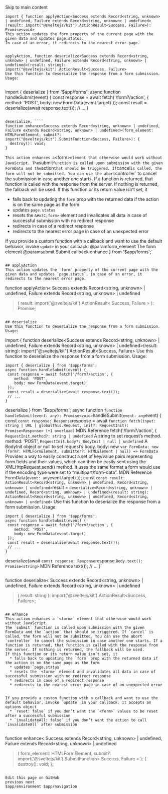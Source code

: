 Skip to main content
```
import { function applyAction<Success extends Record<string, unknown> | undefined, Failure extends Record<string, unknown> | undefined>(result: import("@sveltejs/kit").ActionResult<Success, Failure>): Promise<void>
This action updates the form property of the current page with the given data and updates page.status.
In case of an error, it redirects to the nearest error page.


applyAction, function deserialize<Success extends Record<string, unknown> | undefined, Failure extends Record<string, unknown> | undefined>(result: string): import("@sveltejs/kit").ActionResult<Success, Failure>
Use this function to deserialize the response from a form submission.
Usage:


```
import { deserialize } from '$app/forms';
async function handleSubmit(event) {
 const response = await fetch('/form?/action', {
	method: 'POST',
	body: new FormData(event.target)
 });
 const result = deserialize(await response.text());
 // ...
}
```

deserialize, ````
function enhance<Success extends Record<string, unknown> | undefined, Failure extends Record<string, unknown> | undefined>(form_element: HTMLFormElement, submit?: import("@sveltejs/kit").SubmitFunction<Success, Failure>): {
  destroy(): void;
}
```
`
This action enhances a `&#x3C;form>` element that otherwise would work without JavaScript.
The `submit` function is called upon submission with the given FormData and the `action` that should be triggered. If `cancel` is called, the form will not be submitted. You can use the abort `controller` to cancel the submission in case another one starts. If a function is returned, that function is called with the response from the server. If nothing is returned, the fallback will be used.
If this function or its return value isn’t set, it
  * falls back to updating the `form` prop with the returned data if the action is on the same page as the form
  * updates `page.status`
  * resets the `&#x3C;form>` element and invalidates all data in case of successful submission with no redirect response
  * redirects in case of a redirect response
  * redirects to the nearest error page in case of an unexpected error


If you provide a custom function with a callback and want to use the default behavior, invoke `update` in your callback.
@paramform_element The form element
@paramsubmit Submit callback
enhance } from '$app/forms';`
```

## applyAction
This action updates the `form` property of the current page with the given data and updates `page.status`. In case of an error, it redirects to the nearest error page.
```
function applyAction<
	Success extends Record<string, unknown> | undefined,
	Failure extends Record<string, unknown> | undefined
>(
	result: import('@sveltejs/kit').ActionResult<
		Success,
		Failure
	>
): Promise<void>;
```

## deserialize
Use this function to deserialize the response from a form submission. Usage:
```
import { function deserialize<Success extends Record<string, unknown> | undefined, Failure extends Record<string, unknown> | undefined>(result: string): import("@sveltejs/kit").ActionResult<Success, Failure>
Use this function to deserialize the response from a form submission.
Usage:


```
import { deserialize } from '$app/forms';
async function handleSubmit(event) {
 const response = await fetch('/form?/action', {
	method: 'POST',
	body: new FormData(event.target)
 });
 const result = deserialize(await response.text());
 // ...
}
```

deserialize } from '$app/forms'; async function `function handleSubmit(event: any): Promise<void>`handleSubmit(`event: any`event) { const `const response: Response`response = await `function fetch(input: string | URL | globalThis.Request, init?: RequestInit): Promise<Response> (+1 overload)`
MDN Reference
fetch('/form?/action', { `RequestInit.method?: string | undefined`
A string to set request’s method.
method: 'POST', `RequestInit.body?: BodyInit | null | undefined`
A BodyInit object or null to set request’s body.
body: new `var FormData: new (form?: HTMLFormElement, submitter?: HTMLElement | null) => FormData`
Provides a way to easily construct a set of key/value pairs representing form fields and their values, which can then be easily sent using the XMLHttpRequest.send() method. It uses the same format a form would use if the encoding type were set to “multipart/form-data”.
MDN Reference
FormData(`event: any`event.target) }); const `const result: ActionResult<Record<string, unknown> | undefined, Record<string, unknown> | undefined>`result = `deserialize<Record<string, unknown> | undefined, Record<string, unknown> | undefined>(result: string): ActionResult<Record<string, unknown> | undefined, Record<string, unknown> | undefined>`
Use this function to deserialize the response from a form submission. Usage:
```
import { deserialize } from '$app/forms';
async function handleSubmit(event) {
 const response = await fetch('/form?/action', {
	method: 'POST',
	body: new FormData(event.target)
 });
 const result = deserialize(await response.text());
 // ...
}
```

deserialize(await `const response: Response`response.`Body.text(): Promise<string>`
MDN Reference
text()); // ... }`
```

```
function deserialize<
	Success extends Record<string, unknown> | undefined,
	Failure extends Record<string, unknown> | undefined
>(
	result: string
): import('@sveltejs/kit').ActionResult<Success, Failure>;
```

## enhance
This action enhances a `<form>` element that otherwise would work without JavaScript.
The `submit` function is called upon submission with the given FormData and the `action` that should be triggered. If `cancel` is called, the form will not be submitted. You can use the abort `controller` to cancel the submission in case another one starts. If a function is returned, that function is called with the response from the server. If nothing is returned, the fallback will be used.
If this function or its return value isn’t set, it
  * falls back to updating the `form` prop with the returned data if the action is on the same page as the form
  * updates `page.status`
  * resets the `<form>` element and invalidates all data in case of successful submission with no redirect response
  * redirects in case of a redirect response
  * redirects to the nearest error page in case of an unexpected error


If you provide a custom function with a callback and want to use the default behavior, invoke `update` in your callback. It accepts an options object
  * `reset: false` if you don’t want the `<form>` values to be reset after a successful submission
  * `invalidateAll: false` if you don’t want the action to call `invalidateAll` after submission


```
function enhance<
	Success extends Record<string, unknown> | undefined,
	Failure extends Record<string, unknown> | undefined
>(
	form_element: HTMLFormElement,
	submit?: import('@sveltejs/kit').SubmitFunction<
		Success,
		Failure
	>
): {
	destroy(): void;
};
```

Edit this page on GitHub
previous next
$app/environment $app/navigation
